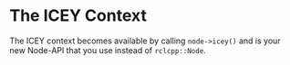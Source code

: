 # The ICEY Context 

The ICEY context becomes available by calling `node->icey()` and is your new Node-API that you use instead of `rclcpp::Node`. 

```{doxygentypedef} icey::Node
```

```{doxygentypedef} icey::LifecycleNode
```

```{doxygenfunction} icey::create_node
```

```{doxygenfunction} icey::spin
```

```{doxygenclass} icey::NodeWithIceyContext
```

```{doxygenclass} icey::Context
```

```{doxygenclass} icey::NodeBookkeeping
```

```{doxygenstruct} icey::TFListener
```

```{doxygenstruct} icey::NodeInterfaces
```

